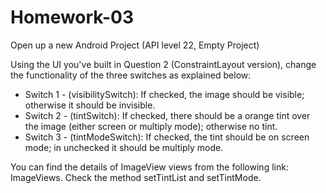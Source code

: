 # Homework-03

Open up a new Android Project (API level 22, Empty Project)

Using the UI you've built in Question 2 (ConstraintLayout version), change the functionality of the three switches as explained below:
- Switch 1 - (visibilitySwitch): If checked, the image should be visible; otherwise it should be invisible.
- Switch 2 - (tintSwitch): If checked, there should be a orange tint over the image (either screen or multiply mode); otherwise no tint.
- Switch 3 - (tintModeSwitch): If checked, the tint should be on screen mode; in unchecked it should be multiply mode.

You can find the details of ImageView views from the following link: ImageViews. Check the method setTintList and setTintMode.

